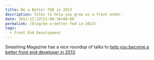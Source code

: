 ```yaml
---
title: Be a Better FED in 2013
description: Talks to help you grow as a front ender.
date: 2012-12-22T11:09:36+00:00
permalink: /blog/be-a-better-fed-in-2013/
tags:
  - Front End Development
---
```


Smashing Magazine has a nice roundup of talks to [help you become a better front end developer in 2013](http://www.smashingmagazine.com/2012/12/22/talks-to-help-you-become-a-better-front-end-engineer-in-2013/).
